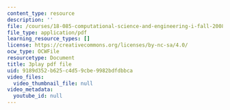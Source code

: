 ```yaml
---
content_type: resource
description: ''
file: /courses/18-085-computational-science-and-engineering-i-fall-2008/9189d352b625c4d59cbe9982bdfdbbca_uMdPZuT7f70.pdf
file_type: application/pdf
learning_resource_types: []
license: https://creativecommons.org/licenses/by-nc-sa/4.0/
ocw_type: OCWFile
resourcetype: Document
title: 3play pdf file
uid: 9189d352-b625-c4d5-9cbe-9982bdfdbbca
video_files:
  video_thumbnail_file: null
video_metadata:
  youtube_id: null
---
```

